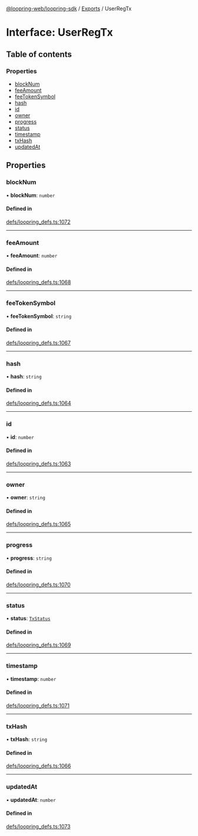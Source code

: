 [@loopring-web/loopring-sdk](../README.md) / [Exports](../modules.md) / UserRegTx

# Interface: UserRegTx

## Table of contents

### Properties

- [blockNum](UserRegTx.md#blocknum)
- [feeAmount](UserRegTx.md#feeamount)
- [feeTokenSymbol](UserRegTx.md#feetokensymbol)
- [hash](UserRegTx.md#hash)
- [id](UserRegTx.md#id)
- [owner](UserRegTx.md#owner)
- [progress](UserRegTx.md#progress)
- [status](UserRegTx.md#status)
- [timestamp](UserRegTx.md#timestamp)
- [txHash](UserRegTx.md#txhash)
- [updatedAt](UserRegTx.md#updatedat)

## Properties

### blockNum

• **blockNum**: `number`

#### Defined in

[defs/loopring_defs.ts:1072](https://github.com/Loopring/loopring_sdk/blob/6d0be7c/src/defs/loopring_defs.ts#L1072)

___

### feeAmount

• **feeAmount**: `number`

#### Defined in

[defs/loopring_defs.ts:1068](https://github.com/Loopring/loopring_sdk/blob/6d0be7c/src/defs/loopring_defs.ts#L1068)

___

### feeTokenSymbol

• **feeTokenSymbol**: `string`

#### Defined in

[defs/loopring_defs.ts:1067](https://github.com/Loopring/loopring_sdk/blob/6d0be7c/src/defs/loopring_defs.ts#L1067)

___

### hash

• **hash**: `string`

#### Defined in

[defs/loopring_defs.ts:1064](https://github.com/Loopring/loopring_sdk/blob/6d0be7c/src/defs/loopring_defs.ts#L1064)

___

### id

• **id**: `number`

#### Defined in

[defs/loopring_defs.ts:1063](https://github.com/Loopring/loopring_sdk/blob/6d0be7c/src/defs/loopring_defs.ts#L1063)

___

### owner

• **owner**: `string`

#### Defined in

[defs/loopring_defs.ts:1065](https://github.com/Loopring/loopring_sdk/blob/6d0be7c/src/defs/loopring_defs.ts#L1065)

___

### progress

• **progress**: `string`

#### Defined in

[defs/loopring_defs.ts:1070](https://github.com/Loopring/loopring_sdk/blob/6d0be7c/src/defs/loopring_defs.ts#L1070)

___

### status

• **status**: [`TxStatus`](../enums/TxStatus.md)

#### Defined in

[defs/loopring_defs.ts:1069](https://github.com/Loopring/loopring_sdk/blob/6d0be7c/src/defs/loopring_defs.ts#L1069)

___

### timestamp

• **timestamp**: `number`

#### Defined in

[defs/loopring_defs.ts:1071](https://github.com/Loopring/loopring_sdk/blob/6d0be7c/src/defs/loopring_defs.ts#L1071)

___

### txHash

• **txHash**: `string`

#### Defined in

[defs/loopring_defs.ts:1066](https://github.com/Loopring/loopring_sdk/blob/6d0be7c/src/defs/loopring_defs.ts#L1066)

___

### updatedAt

• **updatedAt**: `number`

#### Defined in

[defs/loopring_defs.ts:1073](https://github.com/Loopring/loopring_sdk/blob/6d0be7c/src/defs/loopring_defs.ts#L1073)
